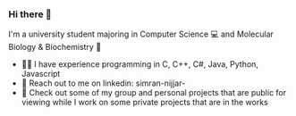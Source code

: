 ### Hi there 👋

I'm a university student majoring in Computer Science 💻 and Molecular Biology & Biochemistry 🧬
- 👩‍💻 I have experience programming in C, C++, C#, Java, Python, Javascript
- 💬 Reach out to me on linkedin: simran-nijjar-
- 👀 Check out some of my group and personal projects that are public for viewing while I work on some private projects that are in the works

<!--
**simran-nijjar/simran-nijjar** is a ✨ _special_ ✨ repository because its `README.md` (this file) appears on your GitHub profile.

Here are some ideas to get you started:

- 🔭 I’m currently working on ...
- 🌱 I’m currently learning ...
- 👯 I’m looking to collaborate on ...
- 🤔 I’m looking for help with ...
- 💬 Ask me about ...
- 📫 How to reach me: ...
- 😄 Pronouns: ...
- ⚡ Fun fact: ...
-->
